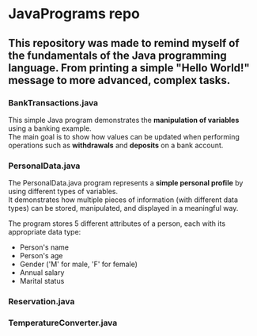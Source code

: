 # JavaPrograms repo #

## This repository was made to remind myself of the fundamentals of the Java programming language. From printing a simple "Hello World!" message to more advanced, complex tasks. ##

### BankTransactions.java ###

This simple Java program demonstrates the **manipulation of variables** using a banking example.  
The main goal is to show how values can be updated when performing operations such as **withdrawals** and **deposits** on a bank account.

### PersonalData.java ###

The PersonalData.java program represents a **simple personal profile** by using different types of variables.  
It demonstrates how multiple pieces of information (with different data types) can be stored, manipulated, and displayed in a meaningful way.

The program stores 5 different attributes of a person, each with its appropriate data type:
+ Person's name
+ Person's age
+ Gender ('M' for male, 'F' for female)
+ Annual salary
+ Marital status

### Reservation.java ###

### TemperatureConverter.java ####
